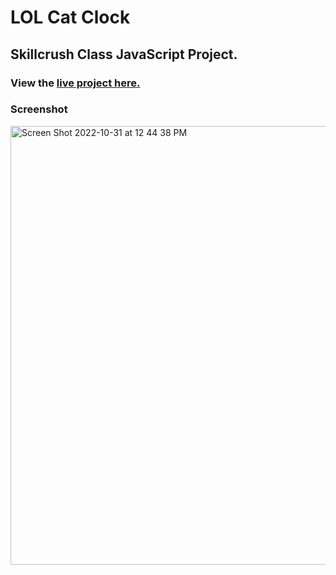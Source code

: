 # LOL Cat Clock
## Skillcrush Class JavaScript Project.
### View the [live project here.](https://kirstendarling.github.io/Lol-Cat-Clock/)

### Screenshot

<img width="702" alt="Screen Shot 2022-10-31 at 12 44 38 PM" src="https://user-images.githubusercontent.com/54489152/199085535-485eca44-a0e7-4ce3-98f1-120d5a1e98f7.png">
